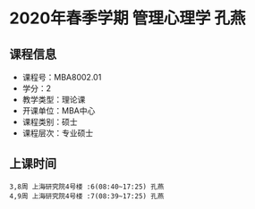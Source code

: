 # 2020年春季学期 管理心理学 孔燕






## 课程信息

- 课程号：MBA8002.01
- 学分：2
- 教学类型：理论课
- 开课单位：MBA中心
- 课程类别：硕士
- 课程层次：专业硕士

## 上课时间

```
3,8周 上海研究院4号楼 :6(08:40~17:25) 孔燕
4,9周 上海研究院4号楼 :7(08:39~17:25) 孔燕
```

